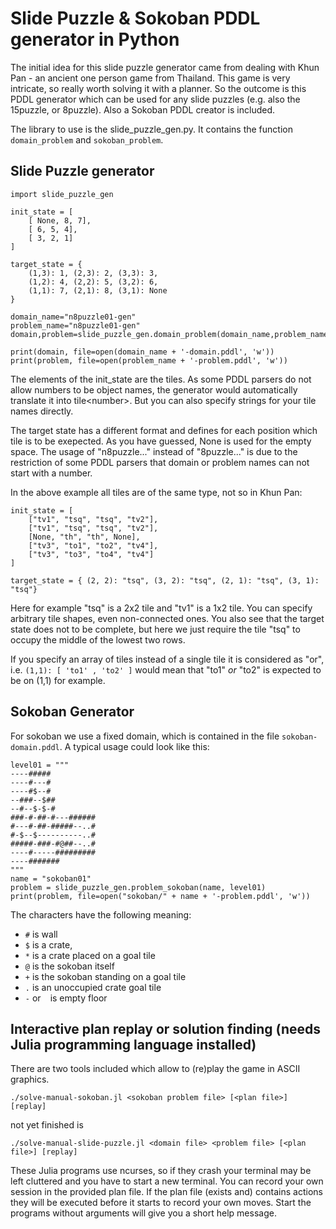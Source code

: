 # Slide Puzzle & Sokoban PDDL generator in Python

The initial idea for this slide puzzle generator came from dealing with Khun Pan - an ancient one person game from Thailand. 
This game is very intricate, so really worth solving it with a planner.
So the outcome is this PDDL generator which can be used for any slide puzzles (e.g. also the 15puzzle, or 8puzzle).
Also a Sokoban PDDL creator is included.

The library to use is the slide_puzzle_gen.py.
It contains the function `domain_problem` and `sokoban_problem`.

## Slide Puzzle generator
```
import slide_puzzle_gen

init_state = [
    [ None, 8, 7],
    [ 6, 5, 4],
    [ 3, 2, 1]
]

target_state = {
    (1,3): 1, (2,3): 2, (3,3): 3,
    (1,2): 4, (2,2): 5, (3,2): 6,
    (1,1): 7, (2,1): 8, (3,1): None
}

domain_name="n8puzzle01-gen"
problem_name="n8puzzle01-gen"
domain,problem=slide_puzzle_gen.domain_problem(domain_name,problem_name,init_state,target_state)

print(domain, file=open(domain_name + '-domain.pddl', 'w'))
print(problem, file=open(problem_name + '-problem.pddl', 'w'))
```

The elements of the init_state are the tiles. As some PDDL parsers do not allow numbers to be object names,
the generator would automatically translate it into tile\<number\>.
But you can also specify strings for your tile names directly.

The target state has a different format and defines for each position which tile is to be exepected.
As you have guessed, None is used for the empty space.
The usage of "n8puzzle..." instead of "8puzzle..." is due to the restriction of some PDDL parsers
that domain or problem names can not start with a number.

In the above example all tiles are of the same type, not so in Khun Pan:
```
init_state = [
    ["tv1", "tsq", "tsq", "tv2"],
    ["tv1", "tsq", "tsq", "tv2"],
    [None, "th", "th", None],
    ["tv3", "to1", "to2", "tv4"],
    ["tv3", "to3", "to4", "tv4"]
]

target_state = { (2, 2): "tsq", (3, 2): "tsq", (2, 1): "tsq", (3, 1): "tsq"}
```
Here for example "tsq" is a 2x2 tile and "tv1" is a 1x2 tile.
You can specify arbitrary tile shapes, even non-connected ones.
You also see that the target state does not to be complete,
but here we just require the tile "tsq" to occupy the middle of the lowest two rows.

If you specify an array of tiles instead of a single tile it is considered as "or", i.e.
`(1,1): [ 'to1' , 'to2' ]` would mean that "to1" *or* "to2" is expected to be on (1,1) for example.

## Sokoban Generator

For sokoban we use a fixed domain, which is contained in the file `sokoban-domain.pddl`.
A typical usage could look like this:
```
level01 = """
----#####
----#---#
----#$--#
--###--$##
--#--$-$-#
###-#-##-#---######
#---#-##-#####--..#
#-$--$----------..#
#####-###-#@##--..#
----#-----#########
----#######
"""
name = "sokoban01"
problem = slide_puzzle_gen.problem_sokoban(name, level01)
print(problem, file=open("sokoban/" + name + '-problem.pddl', 'w'))
```

The characters have the following meaning: 
* `#` is wall
* `$` is a crate,
* `*` is a crate placed on a goal tile
* `@` is the sokoban itself
* `+` is the sokoban standing on a goal tile
* `.` is an unoccupied crate goal tile
* `-` or ` ` is empty floor

## Interactive plan replay or solution finding (needs Julia programming language installed)
There are two tools included which allow to (re)play the game in ASCII graphics.

`./solve-manual-sokoban.jl <sokoban problem file> [<plan file>] [replay]`

not yet finished is

`./solve-manual-slide-puzzle.jl <domain file> <problem file> [<plan file>] [replay]`

These Julia programs use ncurses, so if they crash your terminal may be left cluttered
and you have to start a new terminal.
You can record your own session in the provided plan file. 
If the plan file (exists and) contains actions they will be executed before it starts
to record your own moves. Start the programs without arguments will give you a short help message.

